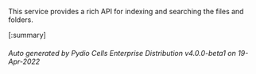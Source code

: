 






This service provides a rich API for indexing and searching the files and folders.

[:summary]

###### Auto generated by Pydio Cells Enterprise Distribution v4.0.0-beta1 on 19-Apr-2022
